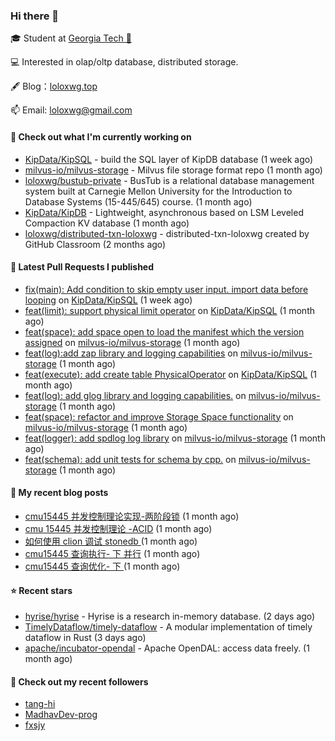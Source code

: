 ### Hi there 👋


 
🎓 Student at [Georgia Tech 🐝](https://www.gatech.edu/)

💻 Interested in olap/oltp database, distributed storage.

🖋 Blog：[loloxwg.top](https://loloxwg.top)



📫 Email: [loloxwg@gmail.com](mailto:loloxwg@gmail.com)



#### 👷 Check out what I'm currently working on

- [KipData/KipSQL](https://github.com/KipData/KipSQL) - build the SQL layer of KipDB database (1 week ago)
- [milvus-io/milvus-storage](https://github.com/milvus-io/milvus-storage) - Milvus file storage format repo (1 month ago)
- [loloxwg/bustub-private](https://github.com/loloxwg/bustub-private) - BusTub is a relational database management system built at Carnegie Mellon University for the Introduction to Database Systems (15-445/645) course. (1 month ago)
- [KipData/KipDB](https://github.com/KipData/KipDB) -  Lightweight, asynchronous based on LSM Leveled Compaction KV database (1 month ago)
- [loloxwg/distributed-txn-loloxwg](https://github.com/loloxwg/distributed-txn-loloxwg) - distributed-txn-loloxwg created by GitHub Classroom (2 months ago)

#### 🔨 Latest Pull Requests I published

- [fix(main): Add condition to skip empty user input. import data before looping](https://github.com/KipData/KipSQL/pull/52) on [KipData/KipSQL](https://github.com/KipData/KipSQL) (1 week ago)
- [feat(limit): support physical limit operator](https://github.com/KipData/KipSQL/pull/40) on [KipData/KipSQL](https://github.com/KipData/KipSQL) (1 month ago)
- [feat(space): add space open to load the manifest which the version assigned](https://github.com/milvus-io/milvus-storage/pull/32) on [milvus-io/milvus-storage](https://github.com/milvus-io/milvus-storage) (1 month ago)
- [feat(log):add zap library and logging capabilities](https://github.com/milvus-io/milvus-storage/pull/29) on [milvus-io/milvus-storage](https://github.com/milvus-io/milvus-storage) (1 month ago)
- [feat(execute): add create table PhysicalOperator](https://github.com/KipData/KipSQL/pull/27) on [KipData/KipSQL](https://github.com/KipData/KipSQL) (1 month ago)
- [feat(log): add glog library and logging capabilities.](https://github.com/milvus-io/milvus-storage/pull/26) on [milvus-io/milvus-storage](https://github.com/milvus-io/milvus-storage) (1 month ago)
- [feat(space): refactor and improve Storage Space functionality](https://github.com/milvus-io/milvus-storage/pull/24) on [milvus-io/milvus-storage](https://github.com/milvus-io/milvus-storage) (1 month ago)
- [feat(logger): add spdlog log library](https://github.com/milvus-io/milvus-storage/pull/23) on [milvus-io/milvus-storage](https://github.com/milvus-io/milvus-storage) (1 month ago)
- [feat(schema): add unit tests for schema by cpp.](https://github.com/milvus-io/milvus-storage/pull/22) on [milvus-io/milvus-storage](https://github.com/milvus-io/milvus-storage) (1 month ago)

#### 📜 My recent blog posts

- [cmu15445 并发控制理论实现-两阶段锁](https://www.loloxwg.top/concurrency-control-2pl) (1 month ago)
- [cmu 15445 并发控制理论 -ACID](https://www.loloxwg.top/cmu15445-acid) (1 month ago)
- [如何使用 clion 调试 stonedb ](https://www.loloxwg.top/debug-stonedb) (1 month ago)
- [cmu15445 查询执行- 下 并行](https://www.loloxwg.top/query-execution-2) (1 month ago)
- [cmu15445 查询优化- 下 ](https://www.loloxwg.top/query-optimizer-2) (1 month ago)

#### ⭐ Recent stars

- [hyrise/hyrise](https://github.com/hyrise/hyrise) - Hyrise is a research in-memory database. (2 days ago)
- [TimelyDataflow/timely-dataflow](https://github.com/TimelyDataflow/timely-dataflow) - A modular implementation of timely dataflow in Rust (3 days ago)
- [apache/incubator-opendal](https://github.com/apache/incubator-opendal) - Apache OpenDAL: access data freely. (1 month ago)

#### 👯 Check out my recent followers

- [tang-hi](https://github.com/tang-hi)
- [MadhavDev-prog](https://github.com/MadhavDev-prog)
- [fxsjy](https://github.com/fxsjy)

